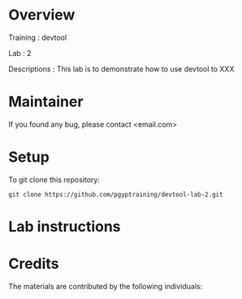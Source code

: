 # Overview

Training : devtool

Lab      : 2

Descriptions :
This lab is to demonstrate how to use devtool to XXX


# Maintainer
If you found any bug, please contact <email.com>

# Setup

To git clone this repository:

```
git clone https://github.com/pgyptraining/devtool-lab-2.git
```

# Lab instructions

# Credits
The materials are contributed by the following individuals:
